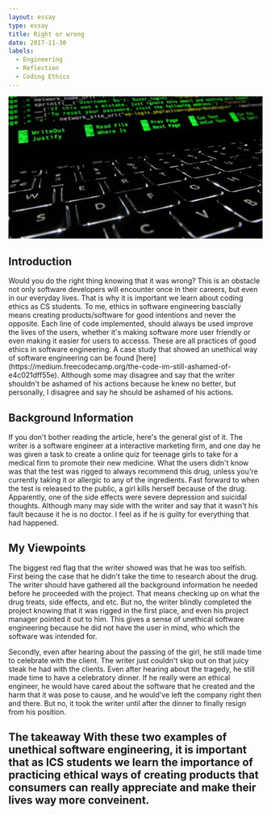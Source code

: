 ```yaml
---
layout: essay
type: essay
title: Right or wrong
date: 2017-11-30
labels:
  - Engineering
  - Reflection
  - Coding Ethics
---
```


<img class="ui centered middle image" src="../images/rightorwrong(1).jpg">	

<h2>Introduction</h2>
  Would you do the right thing knowing that it was wrong? This is an obstacle not only software developers will encounter once in their careers, but even in our everyday lives. That is why it is important we learn about coding ethics as CS students.
  To me, ethics in software engineering bascially means creating products/software for good intentions and never the opposite. Each line of code implemented, should always be used improve the lives of the users, whether it's making software more user friendly
  or even making it easier for users to accesss. These are all practices of good ethics in software engineering. A case study that showed an unethical way of software engineering can be found [here](https://medium.freecodecamp.org/the-code-im-still-ashamed-of-e4c021dff55e). Although some may
  disagree and say that the writer shouldn't be ashamed of his actions because he knew no better, but personally, I disagree and say he should be ashamed of his actions.
  
  <h2>Background Information</h2>
  If you don't bother reading the article, here's the general gist of it. The writer is a software engineer at a interactive marketing firm, and one day he was given a task to create a online quiz for teenage girls to take for a medical firm to promote their new medicine. What the users didn't know was that the test was rigged to always recommend this drug, unless you're currently taking it or allergic to any of the ingredients. Fast forward to when the test is released to the public, a girl kills herself because of the drug. Apparently, one of the side effects were severe depression and suicidal thoughts. Although many may side with the writer and say that it wasn't his fault because it he is no doctor. I feel as if he is guilty for everything that had happened.
   
   <h2>My Viewpoints</h2>
   The biggest red flag that the writer showed was that he was too selfish. First being the case that he didn't take the time to research about the drug. The writer should have gathered all the background information he needed before he proceeded with the project. That means checking up on what the drug treats, side effects, and etc. But no, the writer blindly completed the project knowing that it was rigged in the first place, and even his project manager pointed it out to him. This gives a sense of unethical software engineering because he did not have the user in mind, who which the software was intended for.
   
   Secondly, even after hearing about the passing of the girl, he still made time to celebrate with the client. The writer just couldn't skip out on that juicy steak he had with the clients. Even after hearing about the tragedy, he still made time to have a celebratory dinner. If he really were an ethical engineer, he would have cared about the software that he created and the harm that it was pose to cause, and he would've left the company right then and there. But no, it took the writer until after the dinner to finally resign from his position.
   
   <h2>The takeaway
   With these two examples of unethical software engineering, it is important that as ICS students we learn the importance of practicing ethical ways of creating products that consumers can really appreciate and make their lives way more conveinent.


